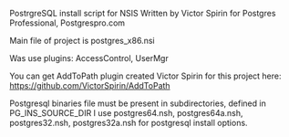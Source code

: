 PostrgreSQL install script for NSIS
Written by Victor Spirin for Postgres Professional, Postgrespro.com

Main file of project is postgres_x86.nsi

Was use plugins: AccessControl, UserMgr

You can get AddToPath plugin created Victor Spirin for this project here:
https://github.com/VictorSpirin/AddToPath

Postgresql binaries file must be present in subdirectories, defined in PG_INS_SOURCE_DIR 
I use postgres64.nsh, postgres64a.nsh, postgres32.nsh, postgres32a.nsh for postgresql install options.
